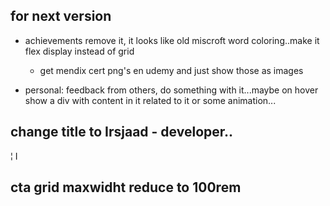 ## for next version

- achievements remove it, it looks like old miscroft word coloring..make it flex display instead of grid

  - get mendix cert png's en udemy and just show those as images

- personal: feedback from others, do something with it...maybe on hover show a div with content in it related to it or some animation...

## change title to Irsjaad - developer..

&brvbar;
&Iota;

## cta grid maxwidht reduce to 100rem

